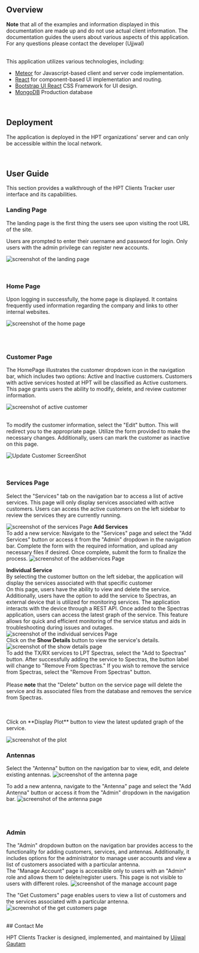## Overview

**Note** that all of the examples and information displayed in this documentation are made up and do not use actual client information. The documentation guides the users about various aspects of this application. For any questions please contact the developer (Ujjwal)

 <br>
 This application utilizes various technologies, including:

- [Meteor](https://www.meteor.com/) for Javascript-based client and server code implementation.
- [React](https://reactjs.org/) for component-based UI implementation and routing.
- [Bootstrap UI React](https://react-bootstrap.github.io/) CSS Framework for UI design.
- [MongoDB](https://www.mongodb.com/) Production database

<br>

## Deployment

The application is deployed in the HPT organizations' server and can only be accessible within the local network.

<br>

## User Guide

This section provides a walkthrough of the HPT Clients Tracker user interface and its capabilities.

### Landing Page

The landing page is the first thing the users see upon visiting the root URL of the site.

Users are prompted to enter their username and password for login. Only users with the admin privilege can register new accounts.

![screenshot of the landing page](doc/landingwithoutlogin.png)

<br>

### Home Page

Upon logging in successfully, the home page is displayed. It contains frequently used information regarding the company and links to other internal websites.

![screenshot of the home page](doc/landingwithlogin.png)

<br>
<br>

### Customer Page

The HomePage illustrates the customer dropdown icon in the navigation bar, which includes two options: Active and Inactive customers. Customers with active services hosted at HPT will be classified as Active customers. This page grants users the ability to modify, delete, and review customer information.

![screenshot of active customer](doc/activecustomer.png)
<br>
<br>

To modify the customer information, select the "Edit" button. This will redirect you to the appropriate page. Utilize the form provided to make the necessary changes. Additionally, users can mark the customer as inactive on this page.

![Update Customer ScreenShot](doc/editcustomer.png)

<br>

### Services Page

Select the "Services" tab on the navigation bar to access a list of active services. This page will only display services associated with active customers. Users can access the active customers on the left sidebar to review the services they are currently running.

![screenshot of the services Page](doc/services.png)
**Add Services**
<br>
To add a new service:
Navigate to the "Services" page and select the "Add Services" button or access it from the "Admin" dropdown in the navigation bar.
Complete the form with the required information, and upload any necessary files if desired.
Once complete, submit the form to finalize the process.
![screenshot of the addservices Page](doc/addnewservice.png)

**Individual Service**
<br>
By selecting the customer button on the left sidebar, the application will display the services associated with that specific customer
<br>
On this page, users have the ability to view and delete the service. Additionally, users have the option to add the service to Spectras, an external device that is utilized for monitoring services. The application interacts with the device through a REST API. Once added to the Spectras application, users can access the latest graph of the service. This feature allows for quick and efficient monitoring of the service status and aids in troubleshooting during issues and outages.
![screenshot of the individual services Page](doc/individualservice.png)
<br>
Click on the **Show Details** button to view the service's details.
![screenshot of the show details page](doc/servicedetails.png)
<br>
To add the TX/RX services to LPT Spectras, select the "Add to Spectras" button. After successfully adding the service to Spectras, the button label will change to "Remove From Spectras." If you wish to remove the service from Spectras, select the "Remove From Spectras" button.
<br>
<br>
Please **note** that the "Delete" button on the service page will delete the service and its associated files from the database and removes the service from Spectras.

<br>
<br>
Click on **Display Plot** button to view the latest updated graph of the service.

![screenshot of the plot](doc/spectrasplot.png)

### Antennas

Select the "Antenna" button on the navigation bar to view, edit, and delete existing antennas.
![screenshot of the antenna page](doc/addantennas.png)

To add a new antenna, navigate to the "Antenna" page and select the "Add Antenna" button or access it from the "Admin" dropdown in the navigation bar.
![screenshot of the antenna page](doc/addantenna-1.png)

<br>
<br>

### Admin

The "Admin" dropdown button on the navigation bar provides access to the functionality for adding customers, services, and antennas. Additionally, it includes options for the administrator to manage user accounts and view a list of customers associated with a particular antenna.
<br>
The "Manage Account" page is accessible only to users with an "Admin" role and allows them to delete/register users. This page is not visible to users with different roles.
![screenshot of the manage account page](doc/manageaccounts.png)
<br>

The "Get Customers" page enables users to view a list of customers and the services associated with a particular antenna.
![screenshot of the get customers page](doc/getserviceinfo.png)

<br>
## Contact Me

HPT Clients Tracker is designed, implemented, and maintained by [Ujjwal Gautam](mailto:ujjwalgautam00@gmail.com)

<br><br><br><br>
